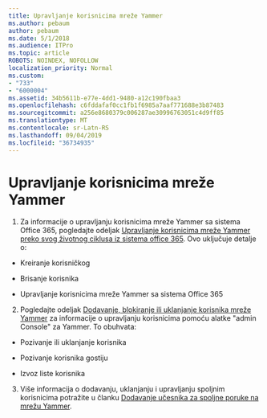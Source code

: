 ```yaml
---
title: Upravljanje korisnicima mreže Yammer
ms.author: pebaum
author: pebaum
ms.date: 5/1/2018
ms.audience: ITPro
ms.topic: article
ROBOTS: NOINDEX, NOFOLLOW
localization_priority: Normal
ms.custom:
- "733"
- "6000004"
ms.assetid: 34b5611b-e77e-4dd1-9480-a12c190fbaa3
ms.openlocfilehash: c6fddafaf0cc1fb1f6985a7aaf771688e3b87483
ms.sourcegitcommit: a256e8680379c006287ae30996763051c4d9ff85
ms.translationtype: MT
ms.contentlocale: sr-Latn-RS
ms.lasthandoff: 09/04/2019
ms.locfileid: "36734935"
---
```

# <a name="managing-yammer-users"></a>Upravljanje korisnicima mreže Yammer

1. Za informacije o upravljanju korisnicima mreže Yammer sa sistema Office 365, pogledajte odeljak [Upravljanje korisnicima mreže Yammer preko svog životnog ciklusa iz sistema office 365](https://docs.microsoft.com/yammer/manage-yammer-users/manage-users-across-their-lifecycle). Ovo uključuje detalje o:

  - Kreiranje korisničkog

  - Brisanje korisnika

  - Upravljanje korisnicima mreže Yammer sa sistema Office 365

2. Pogledajte odeljak [Dodavanje, blokiranje ili uklanjanje korisnika mreže Yammer](http://alchemyportal.azurewebsites.net/Rule/ManageYammer%20users%20across%20their%20lifecycle%20from%20Office%20365) za informacije o upravljanju korisnicima pomoću alatke "admin Console" za Yammer. To obuhvata:

  - Pozivanje ili uklanjanje korisnika

  - Pozivanje korisnika gostiju

  - Izvoz liste korisnika

3. Više informacija o dodavanju, uklanjanju i upravljanju spoljnim korisnicima potražite u članku [Dodavanje učesnika za spoljne poruke na mrežu Yammer](https://docs.microsoft.com/yammer/work-with-external-users/add-external-participants).
